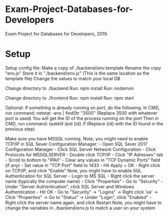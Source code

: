 # Exam-Project-Databases-for-Developers
Exam Project for Databases for Developers, 2019.

# Setup

Setup config file:
    Make a copy of ./backend/env.template
    Rename the copy "env.js"
    Store it in "./backend/env.js"
        (This is the same location as the template file)
    Change the values to match your local DB

Change directory to ./backend
Run: npm install
Run: nodemon

Change directory to ./frontend
Run: npm install
Run: npm start

Optional:
    If something is already running on port, do the following:
        In CMD, run command: netstat -ano | findStr "3500"
            (Replace 3500 with whatever port is used)
            You will get the ID of the process running on the port
        Then in CMD, run command: taskkill /pid {id} /f
            (Replace {id} with the ID found in the previous step)

Make sure you have MSSQL running.
    Note, you might need to enable TCP/IP in SQL Sever Configuration Manager:
        - Open SQL Sever 2017 Configuration Manager
        - Click SQL Server Network Configuration
        - Click Protocols for MSSQLSERVER
        - Double click TCP/IP
        - Click "IP Adresses" tab
        - Scroll to bottom to "IPAll"
        - Clear any values in "TCP Dynamic Ports" field (if any)
        - Set value in "TCP Port" field to 1433
        - Hit Apply + OK
        - Right click on TCP/IP, and click "Enable"
    Note, you might have to enable SQL Authentication for SQL Server
        - Login to MS SQL
        - Right click the server name (typically the computer name)
        - Click "Properties"
        - Go to "Security"
        - Under "Server Authentication", click SQL Server and Windows Authentication
        - Hit OK
        - Go to "Security" -> "Logins" -> Right click 'sa' -> Click "Properties" -> Go to "Status" -> Under "Login", click "Enabled"
        - Right click the server name again, and click Restart
    Note, you might have to change the variables in ./backend/env.js to match a user on your system

